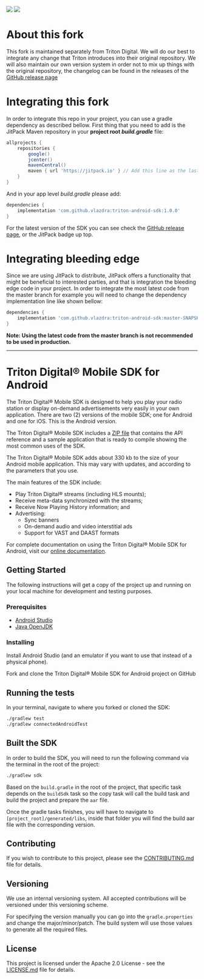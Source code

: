 [![](https://jitpack.io/v/vlazdra/triton-android-sdk.svg)](https://jitpack.io/#vlazdra/triton-android-sdk) [![](https://circleci.com/gh/vlazdra/triton-android-sdk.svg?style=shield&logo=appveyor)](<LINK>)

# About this fork

This fork is maintained separately from Triton Digital. We will do our best to integrate any change
that Triton introduces into their original repository. We will also maintain our own version
system in order not to mix up things with the original repository, the changelog can be found in the releases of the [GitHub release page](https://github.com/vlazdra/triton-android-sdk/releases)

# Integrating this fork

In order to integrate this repo in your project, you can use a gradle dependency as described bellow. First thing that you need to add is the JitPack Maven repository in your **project root _build.gradle_** file:

``` gradle
allprojects {
    repositories {
        google()
        jcenter()
        mavenCentral()
        maven { url 'https://jitpack.io' } // Add this line as the last option
    }
}
```

And in your app level _build.gradle_ please add:

``` gradle
dependencies {
    implementation 'com.github.vlazdra:triton-android-sdk:1.0.0'
}
```

For the latest version of the SDK you can see check the [GitHub release page](https://github.com/vlazdra/triton-android-sdk/releases), or the JitPack badge up top.

# Integrating bleeding edge

Since we are using JitPack to distribute, JitPack offers a functionality that might be beneficial
to interested parties, and that is integration the bleeding edge code in your project. In order to integrate the most latest code from the master branch for example you will need to change the dependency implementation line like shown bellow:

``` gradle
dependencies {
    implementation 'com.github.vlazdra:triton-android-sdk:master-SNAPSHOT'
}
```

**Note: Using the latest code from the master branch is not recommended to be used in production.**

---

# Triton Digital® Mobile SDK for Android

The Triton Digital® Mobile SDK is designed to help you play your radio station or display on-demand advertisements very easily in your own application. There are two (2) versions of the mobile SDK; one for Android and one for iOS. This is the Android version.

The Triton Digital® Mobile SDK includes a [ZIP file](https://github.com/tritondigital/android-sdk/releases) that contains the API reference and a sample application that is ready to compile showing the most common uses of the SDK.

The Triton Digital® Mobile SDK adds about 330 kb to the size of your Android mobile application. This may vary with updates, and according to the parameters that you use.

The main features of the SDK include:

- Play Triton Digital® streams (including HLS mounts);
- Receive meta-data synchronized with the streams;
- Receive Now Playing History information; and
- Advertising:
  - Sync banners
  - On-demand audio and video interstitial ads
  - Support for VAST and DAAST formats

For complete documentation on using the Triton Digital® Mobile SDK for Android, visit our [online documentation](https://userguides.tritondigital.com/spc/moband/).

## Getting Started

The following instructions will get a copy of the project up and running on your local machine for development and testing purposes.

### Prerequisites

- [Android Studio](https://developer.android.com/studio/)
- [Java OpenJDK](https://openjdk.java.net/)

### Installing

Install Android Studio (and an emulator if you want to use that instead of a physical phone).

Fork and clone the Triton Digital® Mobile SDK for Android project on GitHub

## Running the tests

In your terminal, navigate to where you forked or cloned the SDK:

``` bash
./gradlew test
./gradlew connectedAndroidTest
```

## Built the SDK

In order to build the SDK, you will need to run the following command via the terminal in the
root of the project:

``` bash
./gradlew sdk
```

Based on the `build.gradle` in the root of the project, that specific task depends on the `buildSdk`
task so the copy task will call the build task and build the project and prepare the `aar` file.

Once the gradle tasks finishes, you will have to navigate to `[project_root]/generated/libs`,
inside that folder you will find the build aar file with the corresponding version.

## Contributing

If you wish to contribute to this project, please see the [CONTRIBUTING.md](CONTRIBUTING.md) file for details.

## Versioning

We use an internal versioning system. All accepted contributions will be versioned under this versioning scheme.

For specifying the version manually you can go into the `gradle.properties` and change the major/minor/patch. The build system will use those values to generate all the required files.

## License

This project is licensed under the Apache 2.0 License - see the [LICENSE.md](LICENSE.md) file for details.
